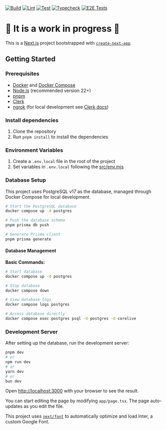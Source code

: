 [![Build](https://github.com/laststance/unfarely/actions/workflows/build.yml/badge.svg)](https://github.com/laststance/unfarely/actions/workflows/build.yml)
[![Lint](https://github.com/laststance/unfarely/actions/workflows/lint.yml/badge.svg)](https://github.com/laststance/unfarely/actions/workflows/lint.yml)
[![Test](https://github.com/laststance/unfarely/actions/workflows/test.yml/badge.svg)](https://github.com/laststance/unfarely/actions/workflows/test.yml)
[![Typecheck](https://github.com/laststance/unfarely/actions/workflows/typecheck.yml/badge.svg)](https://github.com/laststance/unfarely/actions/workflows/typecheck.yml)
[![E2E Tests](https://github.com/laststance/corelive/actions/workflows/e2e.yml/badge.svg)](https://github.com/laststance/corelive/actions/workflows/e2e.yml)

# 🚧 It is a work in progress 🚧

This is a [Next.js](https://nextjs.org/) project bootstrapped with [`create-next-app`](https://github.com/vercel/next.js/tree/canary/packages/create-next-app).

## Getting Started

### Prerequisites

- [Docker](https://docs.docker.com/get-docker/) and [Docker Compose](https://docs.docker.com/compose/install/)
- [Node.js](https://nodejs.org/) (recommended version 22+)
- [pnpm](https://pnpm.io/)
- [Clerk](https://clerk.com/)
- [ngrok](https://ngrok.com/) (for local development see [Clerk docs](https://clerk.com/docs/webhooks/sync-data#set-up-ngrok))

### Install dependencies

1. Clone the repository
2. Run `pnpm install` to install the dependencies

### Environment Variables

1. Create a `.env.local` file in the root of the project
1. Set variables in `.env.local` following the [src/env.mjs](./src/env.mjs)

### Database Setup

This project uses PostgreSQL v17 as the database, managed through Docker Compose for local development.

```bash
# Start the PostgreSQL database
docker compose up -d postgres

# Push the database schema
pnpm prisma db push

# Generate Prisma client
pnpm prisma generate
```

#### Database Management

**Basic Commands:**

```bash
# Start database
docker compose up -d postgres

# Stop database
docker compose down

# View database logs
docker compose logs postgres

# Access database directly
docker compose exec postgres psql -U postgres -d corelive
```

### Development Server

After setting up the database, run the development server:

```bash
pnpm dev
# or
npm run dev
# or
yarn dev
# or
bun dev
```

Open [http://localhost:3000](http://localhost:3000) with your browser to see the result.

You can start editing the page by modifying `app/page.tsx`. The page auto-updates as you edit the file.

This project uses [`next/font`](https://nextjs.org/docs/basic-features/font-optimization) to automatically optimize and load Inter, a custom Google Font.
